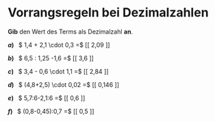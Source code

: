 <!--
version:  0.0.1

language: de

@style
main > *:not(:last-child) {
  margin-bottom: 3rem;
}

input {
    text-align: center;
}

.flex-container {
    display: flex;
    flex-wrap: wrap;
    align-items: stretch;
    gap: 20px;
}

.flex-child {
    flex: 1;
    min-width: 350px;
    margin-right: 20px;
}

@media (max-width: 400px) {
    .flex-child {
        flex: 100%;
        margin-right: 0;
    }
}
@end

formula: \carry   \textcolor{red}{\scriptsize #1}
formula: \digit   \rlap{\carry{#1}}\phantom{#2}#2
formula: \permil  \text{‰}

import: https://raw.githubusercontent.com/LiaTemplates/Tikz-Jax/main/README.md

script: https://cdn.jsdelivr.net/gh/LiaTemplates/Tikz-Jax@main/dist/index.js


tags: Dezimalzahlen, Vorrangsregeln, leicht, niedrig, Angeben

comment: Rechne mit Dezimalzahlen im Kopf. Achte auf die Vorrangsregeln.

author: Martin Lommatzsch

-->




# Vorrangsregeln bei Dezimalzahlen

**Gib** den Wert des Terms als Dezimalzahl **an**.

<section class="flex-container">

<div class="flex-child">

__$a)\;\;$__ $ 1,4 + 2,1 \cdot 0,3 =$ [[  2,09  ]]

</div> 
<div class="flex-child">

__$b)\;\;$__ $ 6,5 : 1,25 -1,6 =$ [[  3,6  ]]

</div> 
<div class="flex-child">

__$c)\;\;$__ $ 3,4 - 0,6 \cdot 1,1 =$ [[  2,84  ]]

</div> 
<div class="flex-child">

__$d)\;\;$__ $ (4,8+2,5) \cdot 0,02 =$ [[  0,146  ]]

</div> 
<div class="flex-child">

__$e)\;\;$__ $ 5,7:6-2,1:6 =$ [[  0,6  ]]

</div> 
<div class="flex-child">

__$f)\;\;$__ $ (0,8-0,45):0,7 =$ [[  0,5  ]]

</div> 
</section>





